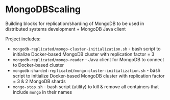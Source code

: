 # MongoDBScaling
Building blocks for replication/sharding of MongoDB to be used in distributed systems development + MongoDB Java client

Project includes:
- `mongodb-replicated/mongo-cluster-initialization.sh` - bash script to initialize Docker-based MongoDB cluster with replication factor = 3
- `mongodb-replicated/mongo-reader` - Java client for MongoDB to connect to Docker-based cluster
- `mongodb-sharded-replicated/mongo-cluster-initialization.sh` - bash script to initialize Docker-based MongoDB cluster with replication factor = 3 & 2 MongoDB shards
- `mongo-stop.sh` - bash script (utility) to kill & remove all containers that include `mongo` in their names
